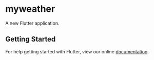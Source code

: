# myweather

A new Flutter application.

## Getting Started

For help getting started with Flutter, view our online
[documentation](http://flutter.io/).
